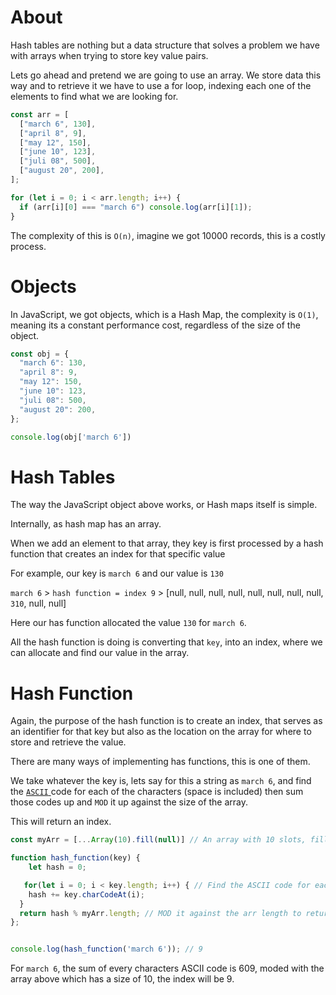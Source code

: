 # About
Hash tables are nothing but a data structure that solves a problem we have with arrays when trying to store key value pairs.

Lets go ahead and pretend we are going to use an array.
We store data this way and to retrieve it we have to use a for loop, indexing each one of the elements to find what we are looking for.

```js
const arr = [
  ["march 6", 130],
  ["april 8", 9],
  ["may 12", 150],
  ["june 10", 123],
  ["juli 08", 500],
  ["august 20", 200],
];

for (let i = 0; i < arr.length; i++) {
  if (arr[i][0] === "march 6") console.log(arr[i][1]);
}
```

The complexity of this is `O(n)`, imagine we got 10000 records, this is a costly process.

# Objects
In JavaScript, we got objects, which is a Hash Map, the complexity is `O(1)`, meaning its a constant performance cost, regardless of the size of the object.

```js
const obj = {
  "march 6": 130,
  "april 8": 9,
  "may 12": 150,
  "june 10": 123,
  "juli 08": 500,
  "august 20": 200,
};

console.log(obj['march 6'])
```
# Hash Tables
The way the JavaScript object above works, or Hash maps itself is simple.

Internally, as hash map has an array.

When we add an element to that array, they key is first processed by a hash function that creates an index for that specific value 

For example, our key is `march 6` and our value is `130` 

`march 6` > `hash function = index 9` > [null, null, null, null, null, null, null, null, `310`, null, null] 

Here our has function allocated the value `130` for `march 6`.

All the hash function is doing is converting that `key`, into an index, where we can allocate and find our value in the array.

# Hash Function
Again, the purpose of the hash function is to create an index, that serves as an identifier for that key but also as the location on the array for where to store and retrieve the value.

There are many ways of implementing has functions, this is one of them.

We take whatever the key is, lets say for this a string as `march 6`, and find the [`ASCII` ](https://www.lookuptables.com/text/ascii-table)code for each of the characters (space is included) then sum those codes up and `MOD` it up against the size of the array.


This will return an index.

```js
const myArr = [...Array(10).fill(null)] // An array with 10 slots, filled with null

function hash_function(key) {
    let hash = 0;

   for(let i = 0; i < key.length; i++) { // Find the ASCII code for each of the characters
    hash += key.charCodeAt(i);
  }
  return hash % myArr.length; // MOD it against the arr length to return the index
};


console.log(hash_function('march 6')); // 9
```

For `march 6`, the sum of every characters ASCII code is 609, moded with the array above which has a size of 10, the index will be 9.